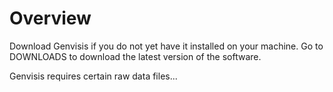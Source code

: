 # Overview

Download Genvisis if you do not yet have it installed on your machine. Go to DOWNLOADS to download the latest version of the software.

Genvisis requires certain raw data files...
